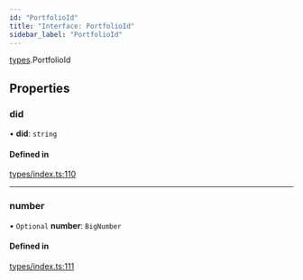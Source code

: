 ```yaml
---
id: "PortfolioId"
title: "Interface: PortfolioId"
sidebar_label: "PortfolioId"
---
```


[types](../../../modules/Types/Types.md).PortfolioId

## Properties

### did

• **did**: `string`

#### Defined in

[types/index.ts:110](https://github.com/PolymeshAssociation/polymesh-sdk/blob/b6f9fb883/src/types/index.ts#L110)

___

### number

• `Optional` **number**: `BigNumber`

#### Defined in

[types/index.ts:111](https://github.com/PolymeshAssociation/polymesh-sdk/blob/b6f9fb883/src/types/index.ts#L111)

